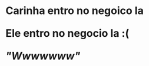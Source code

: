 <!doctype html>
<html>
   <body>
      <h1>Carinha entro no negoico la</h1.
       <img src="https://mimo.app/r/hacker.png" widht="250" height="130">
        <p>
          Ele entro no negocio la :(
        </p>
        <p>
          <em>"Wwwwwww"</em>
        </p>
        </body>
     </html>
